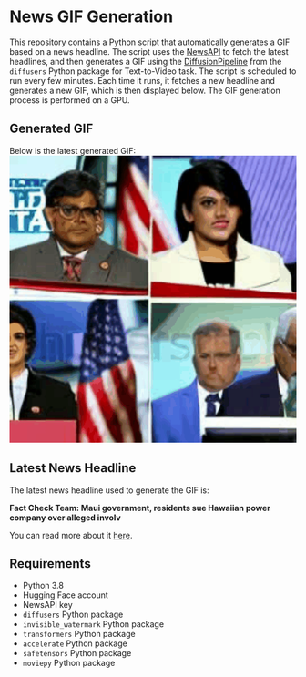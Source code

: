 # News GIF Generation
This repository contains a Python script that automatically generates a GIF based on a news headline. The script uses the [NewsAPI](https://newsapi.org/) to fetch the latest headlines, and then generates a GIF using the [DiffusionPipeline](https://github.com/huggingface/diffusers) from the `diffusers` Python package for Text-to-Video task.
The script is scheduled to run every few minutes. Each time it runs, it fetches a new headline and generates a new GIF, which is then displayed below. The GIF generation process is performed on a GPU.

## Generated GIF
Below is the latest generated GIF:
![Generated GIF](output.gif?raw=true&v=1693140293)

## Latest News Headline
The latest news headline used to generate the GIF is:

**Fact Check Team: Maui government, residents sue Hawaiian power company over alleged involv**

You can read more about it [here](https://thenationaldesk.com/news/fact-check-team/fact-check-team-maui-government-residents-sue-hawaiian-power-company-over-alleged-involvement-in-wildfires-electric-transmission-lines-utility-poles-electricity-litigation-class-action-lawsuit-protocol-shutoff-california-camp-fire).

## Requirements
- Python 3.8
- Hugging Face account
- NewsAPI key
- `diffusers` Python package
- `invisible_watermark` Python package
- `transformers` Python package
- `accelerate` Python package
- `safetensors` Python package
- `moviepy` Python package
